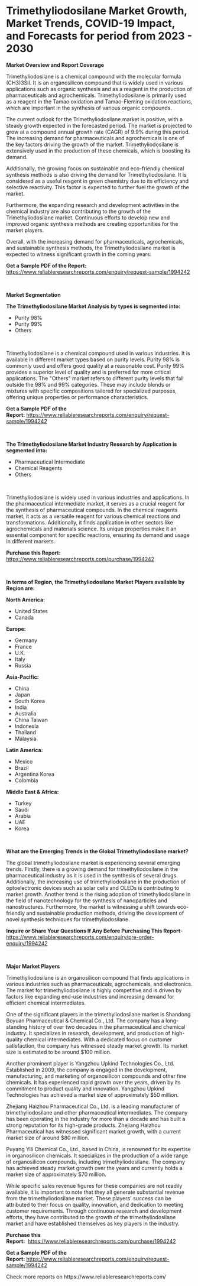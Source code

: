 <p><h1>Trimethyliodosilane Market Growth, Market Trends, COVID-19 Impact, and Forecasts for period from 2023 - 2030</h1></p><p><strong>Market Overview and Report Coverage</strong></p>
<p><p>Trimethyliodosilane is a chemical compound with the molecular formula (CH3)3SiI. It is an organosilicon compound that is widely used in various applications such as organic synthesis and as a reagent in the production of pharmaceuticals and agrochemicals. Trimethyliodosilane is primarily used as a reagent in the Tamao oxidation and Tamao-Fleming oxidation reactions, which are important in the synthesis of various organic compounds.</p><p>The current outlook for the Trimethyliodosilane market is positive, with a steady growth expected in the forecasted period. The market is projected to grow at a compound annual growth rate (CAGR) of 9.9% during this period. The increasing demand for pharmaceuticals and agrochemicals is one of the key factors driving the growth of the market. Trimethyliodosilane is extensively used in the production of these chemicals, which is boosting its demand.</p><p>Additionally, the growing focus on sustainable and eco-friendly chemical synthesis methods is also driving the demand for Trimethyliodosilane. It is considered as a useful reagent in green chemistry due to its efficiency and selective reactivity. This factor is expected to further fuel the growth of the market.</p><p>Furthermore, the expanding research and development activities in the chemical industry are also contributing to the growth of the Trimethyliodosilane market. Continuous efforts to develop new and improved organic synthesis methods are creating opportunities for the market players.</p><p>Overall, with the increasing demand for pharmaceuticals, agrochemicals, and sustainable synthesis methods, the Trimethyliodosilane market is expected to witness significant growth in the coming years.</p></p>
<p><strong>Get a Sample PDF of the Report:</strong> <a href="https://www.reliableresearchreports.com/enquiry/request-sample/1994242">https://www.reliableresearchreports.com/enquiry/request-sample/1994242</a></p>
<p>&nbsp;</p>
<p><strong>Market Segmentation</strong></p>
<p><strong>The Trimethyliodosilane Market Analysis by types is segmented into:</strong></p>
<p><ul><li>Purity 98%</li><li>Purity 99%</li><li>Others</li></ul></p>
<p>&nbsp;</p>
<p><p>Trimethyliodosilane is a chemical compound used in various industries. It is available in different market types based on purity levels. Purity 98% is commonly used and offers good quality at a reasonable cost. Purity 99% provides a superior level of quality and is preferred for more critical applications. The "Others" market refers to different purity levels that fall outside the 98% and 99% categories. These may include blends or mixtures with specific compositions tailored for specialized purposes, offering unique properties or performance characteristics.</p></p>
<p><strong>Get a Sample PDF of the Report:</strong>&nbsp;<a href="https://www.reliableresearchreports.com/enquiry/request-sample/1994242">https://www.reliableresearchreports.com/enquiry/request-sample/1994242</a></p>
<p>&nbsp;</p>
<p><strong>The Trimethyliodosilane Market Industry Research by Application is segmented into:</strong></p>
<p><ul><li>Pharmaceutical Intermediate</li><li>Chemical Reagents</li><li>Others</li></ul></p>
<p>&nbsp;</p>
<p><p>Trimethyliodosilane is widely used in various industries and applications. In the pharmaceutical intermediate market, it serves as a crucial reagent for the synthesis of pharmaceutical compounds. In the chemical reagents market, it acts as a versatile reagent for various chemical reactions and transformations. Additionally, it finds application in other sectors like agrochemicals and materials science. Its unique properties make it an essential component for specific reactions, ensuring its demand and usage in different markets.</p></p>
<p><strong>Purchase this Report:</strong>&nbsp; <a href="https://www.reliableresearchreports.com/purchase/1994242">https://www.reliableresearchreports.com/purchase/1994242</a></p>
<p>&nbsp;</p>
<p><strong>In terms of Region, the Trimethyliodosilane Market Players available by Region are:</strong></p>
<p>
    <p> <strong> North America: </strong>
        <ul>
            <li>United States</li>
            <li>Canada</li>
        </ul>
        </p> 
    <p> <strong> Europe: </strong>
        <ul>
            <li>Germany</li>
            <li>France</li>
            <li>U.K.</li>
            <li>Italy</li>
            <li>Russia</li>
        </ul>
        </p> 
    <p> <strong> Asia-Pacific: </strong>
        <ul>
            <li>China</li>
            <li>Japan</li>
            <li>South Korea</li>
            <li>India</li>
            <li>Australia</li>
            <li>China Taiwan</li>
            <li>Indonesia</li>
            <li>Thailand</li>
            <li>Malaysia</li>
        </ul>
        </p> 
    <p> <strong> Latin America: </strong>
        <ul>
            <li>Mexico</li>
            <li>Brazil</li>
            <li>Argentina Korea</li>
            <li>Colombia</li>
        </ul>
        </p> 
    <p> <strong> Middle East & Africa: </strong>
        <ul>
            <li>Turkey</li>
            <li>Saudi</li>
            <li>Arabia</li>
            <li>UAE</li>
            <li>Korea</li>
        </ul>
    </p>
    </p>
<p>&nbsp;</p>
<p><strong>What are the Emerging Trends in the Global Trimethyliodosilane market?</strong></p>
<p><p>The global trimethyliodosilane market is experiencing several emerging trends. Firstly, there is a growing demand for trimethyliodosilane in the pharmaceutical industry as it is used in the synthesis of several drugs. Additionally, the increasing use of trimethyliodosilane in the production of optoelectronic devices such as solar cells and OLEDs is contributing to market growth. Another trend is the rising adoption of trimethyliodosilane in the field of nanotechnology for the synthesis of nanoparticles and nanostructures. Furthermore, the market is witnessing a shift towards eco-friendly and sustainable production methods, driving the development of novel synthesis techniques for trimethyliodosilane.</p></p>
<p><strong>Inquire or Share Your Questions If Any Before Purchasing This Report</strong>- <a href="https://www.reliableresearchreports.com/enquiry/pre-order-enquiry/1994242">https://www.reliableresearchreports.com/enquiry/pre-order-enquiry/1994242</a></p>
<p>&nbsp;</p>
<p><strong>Major Market Players</strong></p>
<p><p>Trimethyliodosilane is an organosilicon compound that finds applications in various industries such as pharmaceuticals, agrochemicals, and electronics. The market for trimethyliodosilane is highly competitive and is driven by factors like expanding end-use industries and increasing demand for efficient chemical intermediates.</p><p>One of the significant players in the trimethyliodosilane market is Shandong Boyuan Pharmaceutical & Chemical Co., Ltd. The company has a long-standing history of over two decades in the pharmaceutical and chemical industry. It specializes in research, development, and production of high-quality chemical intermediates. With a dedicated focus on customer satisfaction, the company has witnessed steady market growth. Its market size is estimated to be around $100 million.</p><p>Another prominent player is Yangzhou Upkind Technologies Co., Ltd. Established in 2009, the company is engaged in the development, manufacturing, and marketing of organosilicon compounds and other fine chemicals. It has experienced rapid growth over the years, driven by its commitment to product quality and innovation. Yangzhou Upkind Technologies has achieved a market size of approximately $50 million.</p><p>Zhejiang Haizhou Pharmaceutical Co., Ltd. is a leading manufacturer of trimethyliodosilane and other pharmaceutical intermediates. The company has been operating in the industry for more than a decade and has built a strong reputation for its high-grade products. Zhejiang Haizhou Pharmaceutical has witnessed significant market growth, with a current market size of around $80 million.</p><p>Puyang Yili Chemical Co., Ltd., based in China, is renowned for its expertise in organosilicon chemicals. It specializes in the production of a wide range of organosilicon compounds, including trimethyliodosilane. The company has achieved steady market growth over the years and currently holds a market size of approximately $70 million.</p><p>While specific sales revenue figures for these companies are not readily available, it is important to note that they all generate substantial revenue from the trimethyliodosilane market. These players' success can be attributed to their focus on quality, innovation, and dedication to meeting customer requirements. Through continuous research and development efforts, they have contributed to the growth of the trimethyliodosilane market and have established themselves as key players in the industry.</p></p>
<p><strong>Purchase this Report:</strong>&nbsp;&nbsp;<a href="https://www.reliableresearchreports.com/purchase/1994242">https://www.reliableresearchreports.com/purchase/1994242</a></p>
<p></p>
<p><strong>Get a Sample PDF of the Report:</strong>&nbsp;<a href="https://www.reliableresearchreports.com/enquiry/request-sample/1994242">https://www.reliableresearchreports.com/enquiry/request-sample/1994242</a></p>
<p>Check more reports on https://www.reliableresearchreports.com/</p>